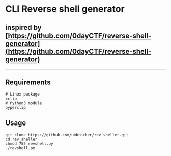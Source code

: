 # CLI Reverse shell generator
## inspired by [https://github.com/0dayCTF/reverse-shell-generator](https://github.com/0dayCTF/reverse-shell-generator)
---
## Requirements
```shell
# Linux package
xclip
# Python3 module
pyperclip
```
## Usage
```shell
git clone https://github.com/umbrocker/rev_sheller.git
cd rev_sheller
chmod 755 revshell.py
./revshell.py
```
